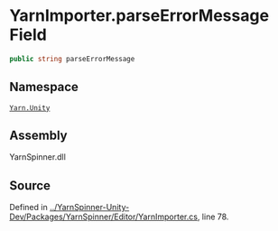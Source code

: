 <!-- This file was generated by a tool. Do not edit this file by hand. -->

# YarnImporter.parseErrorMessage Field


```csharp
public string parseErrorMessage
```



## Namespace
[`Yarn.Unity`](/api/csharp/yarn.unity/README.md)

## Assembly
YarnSpinner.dll

## Source
Defined in [../YarnSpinner-Unity-Dev/Packages/YarnSpinner/Editor/YarnImporter.cs](https://github.com/YarnSpinnerTool/YarnSpinner-Unity//blob/develop/Editor/YarnImporter.cs#L78), line 78.
